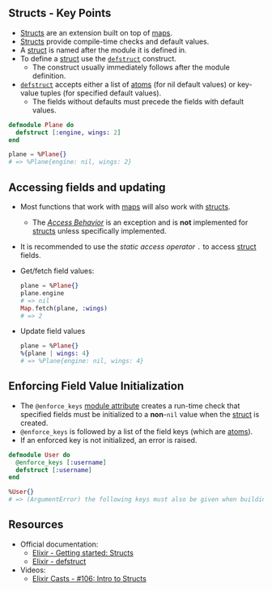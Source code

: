 ## Structs - Key Points

- [Structs][getting-started] are an extension built on top of [maps][maps].
- [Structs][getting-started] provide compile-time checks and default values.
- A [struct][getting-started] is named after the module it is defined in.
- To define a [struct][getting-started] use the [`defstruct`][docs-defstruct] construct.
  - The construct usually immediately follows after the module definition.
- [`defstruct`][docs-defstruct] accepts either a list of [atoms][atom] (for nil default values) or key-value tuples (for specified default values).
  - The fields without defaults must precede the fields with default values.

```elixir
defmodule Plane do
  defstruct [:engine, wings: 2]
end

plane = %Plane{}
# => %Plane{engine: nil, wings: 2}
```

## Accessing fields and updating

- Most functions that work with [maps][maps] will also work with [structs][getting-started].
  - The [_Access Behavior_][access-behavior] is an exception and is **not** implemented for [structs][getting-started] unless specifically implemented.
- It is recommended to use the _static access operator_ `.` to access [struct][getting-started] fields.

- Get/fetch field values:

  ```elixir
  plane = %Plane{}
  plane.engine
  # => nil
  Map.fetch(plane, :wings)
  # => 2
  ```

- Update field values

  ```elixir
  plane = %Plane{}
  %{plane | wings: 4}
  # => %Plane{engine: nil, wings: 4}
  ```

## Enforcing Field Value Initialization

- The `@enforce_keys` [module attribute][attribute] creates a run-time check that specified fields must be initialized to a **non**-`nil` value when the [struct][getting-started] is created.
- `@enforce_keys` is followed by a list of the field keys (which are [atoms][atom]).
- If an enforced key is not initialized, an error is raised.

```elixir
defmodule User do
  @enforce_keys [:username]
  defstruct [:username]
end

%User{}
# => (ArgumentError) the following keys must also be given when building struct User: [:username]
```

## Resources

- Official documentation:
  - [Elixir - Getting started: Structs][getting-started]
  - [Elixir - defstruct][docs-defstruct]
- Videos:
  - [Elixir Casts - #106: Intro to Structs][elixir-casts]

[atom]: https://elixir-lang.org/getting-started/basic-types.html#atoms
[access-behavior]: https://hexdocs.pm/elixir/Access.html#content
[attribute]: https://elixir-lang.org/getting-started/module-attributes.html
[maps]: https://hexdocs.pm/elixir/Map.html#content
[getting-started]: https://elixir-lang.org/getting-started/structs.html
[docs-defstruct]: https://hexdocs.pm/elixir/Kernel.html#defstruct/1
[elixir-casts]: https://elixircasts.io/intro-to-structs

